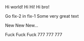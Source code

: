 Hi world!
Hi Hi!
Hi bro!

Go fix-2 in fix-1
Some very great text

New New New...

Fuck Fuck Fuck
777 777 777
